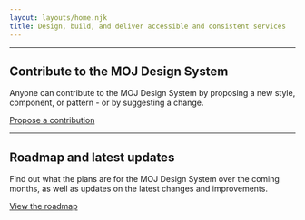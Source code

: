 ```yaml
---
layout: layouts/home.njk
title: Design, build, and deliver accessible and consistent services
---
```


---

## Contribute to the MOJ Design System

Anyone can contribute to the MOJ Design System by proposing a new style, component, or pattern - or by suggesting a change.

[Propose a contribution](./community/contribute)

---

## Roadmap and latest updates

Find out what the plans are for the MOJ Design System over the coming months, as well as updates on the latest changes and improvements.

[View the roadmap](./community/roadmap)
